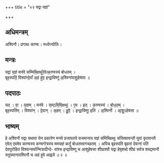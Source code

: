 +++
title = "०२ यद्वा यज्ञं"

+++
## अधिमन्त्रम्
अश्विनौ। प्रगाथः काण्वः। मध्येज्योतिः।

## मन्त्रः
यद्वा॑ य॒ज्ञं मन॑वे सम्मिमि॒क्षथु॑रे॒वेत्का॒ण्वस्य॑ बोधतम् ।  
बृह॒स्पतिं॒ विश्वा॑न्दे॒वाँ अ॒हं हु॑व॒ इन्द्रा॒विष्णू॑ अ॒श्विना॑वाशु॒हेष॑सा ॥

## पदपाठः
यत् । वा॒ । य॒ज्ञम् । मन॑वे । स॒म्ऽमि॒मि॒क्षथुः॑ । ए॒व । इत् । का॒ण्वस्य॑ । बो॒ध॒त॒म् ।  
बृह॒स्पति॑म् । विश्वा॑न् । दे॒वान् । अ॒हम् । हु॒वे॒ । इन्द्रा॒विष्णू॒ इति॑ । अ॒श्विनौ॑ । आ॒शु॒ऽहेष॑सा ॥

## भाष्यम्
हे अश्विनौ यद्वा यथावा येन प्रकारेण मनवे प्रजापतये यजमानाय यज्ञं संमिमिक्षथुः संसिक्तवन्तौ युवां कृतवन्तौ एवेत् एवमेव काण्वस्य कण्वगोत्रस्य ममयज्ञं कर्तुं बोधतमवगच्छतम् । अपिच बृहस्पतिं बृहतां देवानां पतिं देवपुरोहितं विश्वान्सर्वान्मित्रादीन्दे- वांश्च इन्द्राविष्णू च आशुहेषसा शीघ्राश्वौ यद्वा हेषृशब्दे शीघ्रं सर्वत्र शब्द्यमानौ स्तूयमानावश्विनौ च अहं हुवे आह्वये ॥ २ ॥